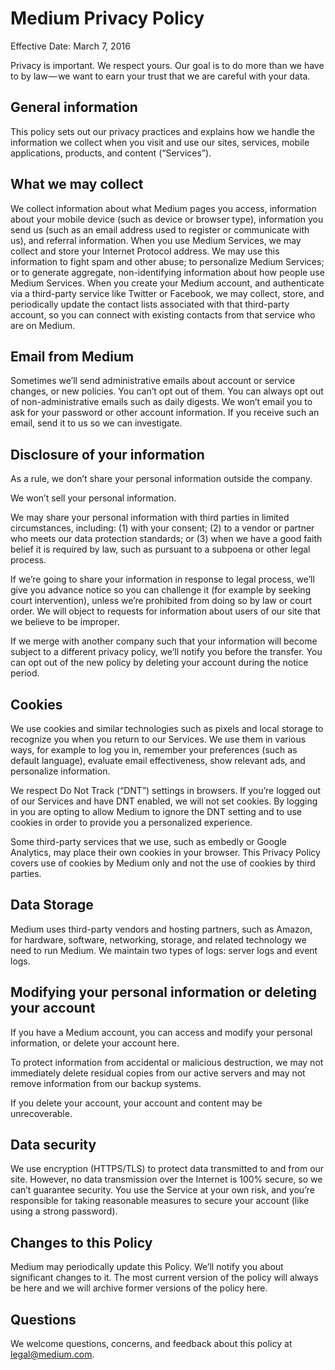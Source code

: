 # Medium Privacy Policy

Effective Date: March 7, 2016

Privacy is important. We respect yours. Our goal is to do more than we have to by law — we want to earn your trust that we are careful with your data.

## General information
This policy sets out our privacy practices and explains how we handle the information we collect when you visit and use our sites, services, mobile applications, products, and content (“Services”).

## What we may collect
We collect information about what Medium pages you access, information about your mobile device (such as device or browser type), information you send us (such as an email address used to register or communicate with us), and referral information.
When you use Medium Services, we may collect and store your Internet Protocol address. We may use this information to fight spam and other abuse; to personalize Medium Services; or to generate aggregate, non-identifying information about how people use Medium Services.
When you create your Medium account, and authenticate via a third-party service like Twitter or Facebook, we may collect, store, and periodically update the contact lists associated with that third-party account, so you can connect with existing contacts from that service who are on Medium.

## Email from Medium
Sometimes we’ll send administrative emails about account or service changes, or new policies. You can’t opt out of them. You can always opt out of non-administrative emails such as daily digests.
We won’t email you to ask for your password or other account information. If you receive such an email, send it to us so we can investigate.

## Disclosure of your information
As a rule, we don’t share your personal information outside the company.

We won’t sell your personal information.

We may share your personal information with third parties in limited circumstances, including: (1) with your consent; (2) to a vendor or partner who meets our data protection standards; or (3) when we have a good faith belief it is required by law, such as pursuant to a subpoena or other legal process.

If we’re going to share your information in response to legal process, we’ll give you advance notice so you can challenge it (for example by seeking court intervention), unless we’re prohibited from doing so by law or court order. We will object to requests for information about users of our site that we believe to be improper.

If we merge with another company such that your information will become subject to a different privacy policy, we’ll notify you before the transfer. You can opt out of the new policy by deleting your account during the notice period.

## Cookies
We use cookies and similar technologies such as pixels and local storage to recognize you when you return to our Services. We use them in various ways, for example to log you in, remember your preferences (such as default language), evaluate email effectiveness, show relevant ads, and personalize information.

We respect Do Not Track (“DNT”) settings in browsers. If you’re logged out of our Services and have DNT enabled, we will not set cookies. 
By logging in you are opting to allow Medium to ignore the DNT setting and to use cookies in order to provide you a personalized experience.

Some third-party services that we use, such as embedly or Google Analytics, may place their own cookies in your browser. This Privacy Policy covers use of cookies by Medium only and not the use of cookies by third parties.

## Data Storage
Medium uses third-party vendors and hosting partners, such as Amazon, for hardware, software, networking, storage, and related technology we need to run Medium. We maintain two types of logs: server logs and event logs.

## Modifying your personal information or deleting your account

If you have a Medium account, you can access and modify your personal information, or delete your account here.

To protect information from accidental or malicious destruction, we may not immediately delete residual copies from our active servers and may not remove information from our backup systems.

If you delete your account, your account and content may be unrecoverable.

## Data security
We use encryption (HTTPS/TLS) to protect data transmitted to and from our site. However, no data transmission over the Internet is 100% secure, so we can’t guarantee security. You use the Service at your own risk, and you’re responsible for taking reasonable measures to secure your account (like using a strong password).

## Changes to this Policy
Medium may periodically update this Policy. We’ll notify you about significant changes to it. The most current version of the policy will always be here and we will archive former versions of the policy here.

## Questions
We welcome questions, concerns, and feedback about this policy at [legal@medium.com](mailto:legal@medium.com).

